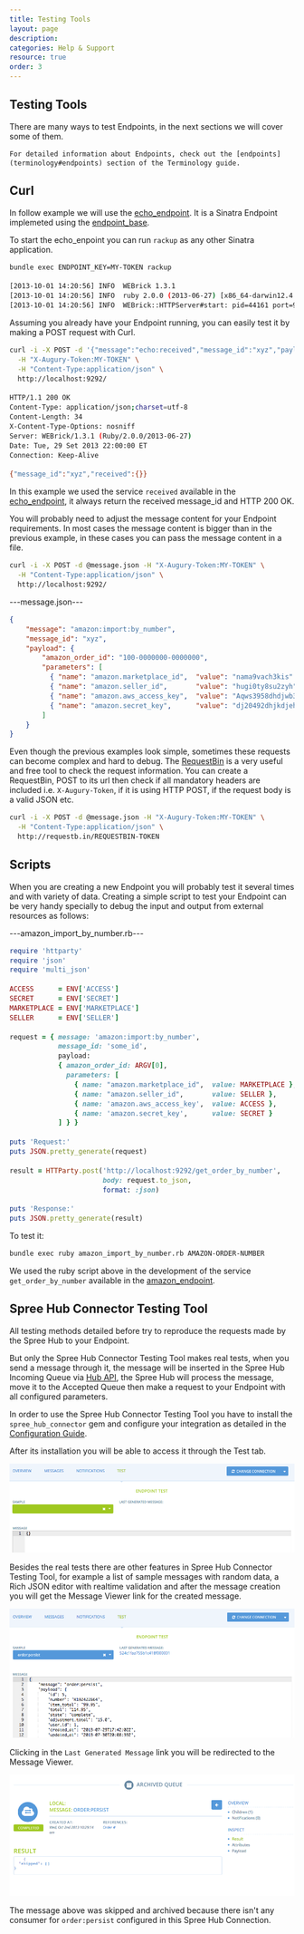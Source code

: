 ```yaml
---
title: Testing Tools
layout: page
description:
categories: Help & Support
resource: true
order: 3
---
```

## Testing Tools

There are many ways to test Endpoints, in the next sections we will cover some of them.

```
For detailed information about Endpoints, check out the [endpoints](terminology#endpoints) section of the Terminology guide.
```

## Curl

In follow example we will use the [echo_endpoint](https://github.com/spree/echo_endpoint). It is a Sinatra Endpoint implemeted using the [endpoint_base](https://github.com/spree/endpoint_base).

To start the echo_enpoint you can run `rackup` as any other Sinatra application.

```bash
bundle exec ENDPOINT_KEY=MY-TOKEN rackup

[2013-10-01 14:20:56] INFO  WEBrick 1.3.1
[2013-10-01 14:20:56] INFO  ruby 2.0.0 (2013-06-27) [x86_64-darwin12.4.0]
[2013-10-01 14:20:56] INFO  WEBrick::HTTPServer#start: pid=44161 port=9292
```

Assuming you already have your Endpoint running, you can easily test it by making a POST request with Curl.

```bash
curl -i -X POST -d '{"message":"echo:received","message_id":"xyz","payload":{}}' \
  -H "X-Augury-Token:MY-TOKEN" \
  -H "Content-Type:application/json" \
  http://localhost:9292/

HTTP/1.1 200 OK
Content-Type: application/json;charset=utf-8
Content-Length: 34
X-Content-Type-Options: nosniff
Server: WEBrick/1.3.1 (Ruby/2.0.0/2013-06-27)
Date: Tue, 29 Set 2013 22:00:00 ET
Connection: Keep-Alive

{"message_id":"xyz","received":{}}
```

In this example we used the service `received` available in the [echo_endpoint](https://github.com/spree/echo_endpoint), it always return the received message_id and HTTP 200 OK.

You will probably need to adjust the message content for your Endpoint requirements. In most cases the message content is bigger than in the previous example, in these cases you can pass the message content in a file.

```bash
curl -i -X POST -d @message.json -H "X-Augury-Token:MY-TOKEN" \
  -H "Content-Type:application/json" \
  http://localhost:9292/
```

---message.json---
```json
{
    "message": "amazon:import:by_number",
    "message_id": "xyz",
    "payload": {
        "amazon_order_id": "100-0000000-0000000",
        "parameters": [
          { "name": "amazon.marketplace_id",  "value": "nama9vach3kis" },
          { "name": "amazon.seller_id",       "value": "hugi0ty8su2zyh" },
          { "name": "amazon.aws_access_key",  "value": "Aqws3958dhdjwb39" },
          { "name": "amazon.secret_key",      "value": "dj20492dhjkdjeh2838w7" }
        ]
    }
}
```

Even though the previous examples look simple, sometimes these requests can become complex and hard to debug. The [RequestBin](http://requestb.in/) is a very useful and free tool to check the request information. You can create a RequestBin, POST to its url then check if all mandatory headers are included i.e. `X-Augury-Token`, if it is using HTTP POST, if the request body is a valid JSON etc.

```bash
curl -i -X POST -d @message.json -H "X-Augury-Token:MY-TOKEN" \
  -H "Content-Type:application/json" \
  http://requestb.in/REQUESTBIN-TOKEN
```

## Scripts

When you are creating a new Endpoint you will probably test it several times and with variety of data. Creating a simple script to test your Endpoint can be very handy specially to debug the input and output from external resources as follows:

---amazon_import_by_number.rb---
```ruby
require 'httparty'
require 'json'
require 'multi_json'

ACCESS      = ENV['ACCESS']
SECRET      = ENV['SECRET']
MARKETPLACE = ENV['MARKETPLACE']
SELLER      = ENV['SELLER']

request = { message: 'amazon:import:by_number',
            message_id: 'some_id',
            payload:
            { amazon_order_id: ARGV[0],
              parameters: [
                { name: "amazon.marketplace_id",  value: MARKETPLACE },
                { name: "amazon.seller_id",       value: SELLER },
                { name: 'amazon.aws_access_key',  value: ACCESS },
                { name: 'amazon.secret_key',      value: SECRET }
            ] } }

puts 'Request:'
puts JSON.pretty_generate(request)

result = HTTParty.post('http://localhost:9292/get_order_by_number',
                       body: request.to_json,
                       format: :json)

puts 'Response:'
puts JSON.pretty_generate(result)
```

To test it:

```bash
bundle exec ruby amazon_import_by_number.rb AMAZON-ORDER-NUMBER
```

We used the ruby script above in the development of the service `get_order_by_number` available in the [amazon_endpoint](https://github.com/spree/amazon_endpoint/).

## Spree Hub Connector Testing Tool

All testing methods detailed before try to reproduce the requests made by the Spree Hub to your Endpoint.

But only the Spree Hub Connector Testing Tool makes real tests, when you send a message through it, the message will be inserted in the Spree Hub Incoming Queue via [Hub API](/integration/push.html), the Spree Hub will process the message, move it to the Accepted Queue then make a request to your Endpoint with all configured parameters.

In order to use the Spree Hub Connector Testing Tool you have to install the `spree_hub_connector` gem and configure your integration as detailed in the [Configuration Guide](/integration/configuration.html).

After its installation you will be able to access it through the Test tab.

![Testing Tool Tab](/img/integration/testing_tool_tab.png)

Besides the real tests there are other features in Spree Hub Connector Testing Tool, for example a list of sample messages with random data, a Rich JSON editor with realtime validation and after the message creation you will get the Message Viewer link for the created message.

![Testing Tool Message](/img/integration/testing_tool_message.png)

Clicking in the `Last Generated Message` link you will be redirected to the Message Viewer.

![Message Viewer Skipped and Archived](/img/integration/message_viewer_skipped_archived.png)

The message above was skipped and archived because there isn't any consumer for `order:persist` configured in this Spree Hub Connection.


